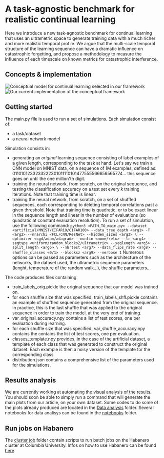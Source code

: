 # A task-agnostic benchmark for realistic continual learning
Here we introduce a new task-agnostic benchmark for continual learning that uses an ultrametric space to generate training data with a much richer and more realistic temporal profile. We argue that the multi-scale temporal structure of the learning sequence can have a dramatic influence on catastrophic forgetting, and propose a methodology to measure the influence of each timescale on known metrics for catastrophic interference.

## Concepts & implementation
![Conceptual model for continual learning selected in our framework](./resources/UM_ConceptualModel)
![Our current implementation of the conceptual framework](./resources/UM_Implementation) 

## Getting started
The main.py file is used to run a set of simulations. Each simulation consist of:
- a task/dataset
- a neural network model

Simulation consists in:
- generating an *original* learning sequence consisting of label examples of a given length, corresponding to the task at hand. Let's say we train a CNN model on MNIST data, on a sequence of 1M examples, defined as: 0110101233233222301011110101477555566656565774... this sequence goes on until the one million'th digit.
- training the neural network, from scratch, on the original sequence, and testing the classification accuracy on a test set every *k* training iterations. Note that training time is linear.
- training the neural network, from scratch, on a set of shuffled sequences, each corresponding to deleting temporal correlations past a given threshold. Note that training time is quadratic, or to be exact linear in the sequence length and linear in the number of evaluations (so quadratic at constant evaluation resolution).
To run a set of simulation, use the following command:
``python3 <PATH_TO_main.py> --dataset <artificial/MNIST/CIFAR10/CIFAR100> --data_tree_depth <arg1> -T <arg2> --nnarchi <FCL/CNN/ResNet> --hidden_sizes <arg3> \
--optimizer <sgd/adam/adagrad> --nonlin <none/relu> --lr <arg4> --seqtype <uniform/random_blocks2/ultrametric> --seqlength <arg5> --split_length <arg6> \
--nbrtest <arg7> --data_flips_rate <arg8> --shuffle_classes <0/1> --blocksz <arg9> --verbose 1``
Numerous options can be passed as parameters such as the architecture of the networks, the dataset used, the ultrametric sequence parameters (lenght, temperature of the random walk...), the shuffle parameters...

The code produces files containing:
- train_labels_orig.pickle the original sequence that our model was trained on.
- for each shuffle size that was specified, train_labels_shfl.pickle contains an example of shuffled sequence generated from the original sequence. In practice, this is the last shuffle that was applied to the original sequence in order to train the model, at the very end of training.
- var_original_accuracy.npy contains a list of test scores, one per evaluation during learning.
- for each shuffle size that was specified, var_shuffle_accuracy.npy contains the contains the list of test scores, one per evaluation.
- classes_template.npy provides, in the case of the artificial dataset, a template of each class that was generated to construct the original dataset. Each example is then a noisy version of the template for the corresponding class
- distribution.json contains a comprehensive list of the parameters used for the simulations.

## Results analysis
We are currently working at automating the visual analysis of the results.
You should soon be able to simply run a command that will generate the main plots from our article, on your own dataset.
Some codes to do some of the plots already produced are located in the [Data analysis](data_analysis) folder. Several notebooks for data analisys can be found in the [notebooks](notebooks) folder.

## Run jobs on Habanero
The [cluster job](cluster_job) folder contain scripts to run batch jobs on the Habanero cluster at Columbia University.
Infos on how to use Habanero can be found [here](https://confluence.columbia.edu/confluence/display/rcs/Habanero+HPC+Cluster+User+Documentation).
